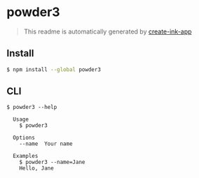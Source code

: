 # powder3

> This readme is automatically generated by [create-ink-app](https://github.com/vadimdemedes/create-ink-app)


## Install

```bash
$ npm install --global powder3
```


## CLI

```
$ powder3 --help

  Usage
    $ powder3

  Options
    --name  Your name

  Examples
    $ powder3 --name=Jane
    Hello, Jane
```
